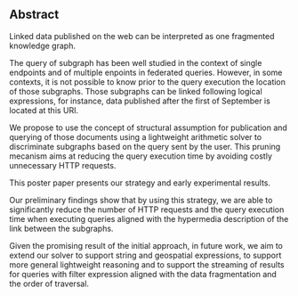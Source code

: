 ## Abstract
<!-- Context      -->
Linked data published on the web can be interpreted as one fragmented knowledge graph.
<!-- Need         -->
The query of subgraph has been well studied in the context of single endpoints
and of multiple enpoints in federated queries.
However, in some contexts, it is not possible to know prior to the query execution the location
of those subgraphs.
Those subgraphs can be linked following logical expressions,
for instance, data published after the first of September is located at this URI.
<!-- Task         -->
We propose to use the concept of structural assumption for publication
and querying of those documents using a lightweight arithmetic solver to discriminate
subgraphs based on the query sent by the user.
This pruning mecanism aims at reducing the query execution time
by avoiding costly unnecessary HTTP requests.
<!-- Object       -->
This poster paper presents our strategy and early experimental results.
<!-- Findings     -->
Our preliminary findings show that by using this strategy,
we are able to significantly reduce the number of HTTP requests and the query execution time
when executing queries aligned with the hypermedia description of the link between the subgraphs.
<!-- Conclusion   -->
Given the promising result of the initial approach, in future work, 
we aim to extend our solver to support string and geospatial expressions,
to support more general lightweight reasoning and to support the streaming of 
results for queries with filter expression aligned with the data fragmentation and the order of traversal.


